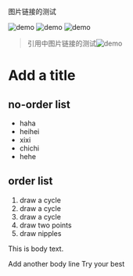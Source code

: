 图片链接的测试

![demo](/img/demo.gif)
![demo](/img/Exec-1.2-2-1.gif)
![demo][id]

> 引用中图片链接的测试![demo](/img/demo.gif)

[id]: /img/Exec-1.2-2(3).gif

# Add a title

## no-order list
* haha
* heihei
* xixi
* chichi
* hehe

## order list
1. draw a cycle
2. draw a cycle
3. draw a cycle
4. draw two points
5. draw nipples

This is body text.

Add another body line
Try your best
